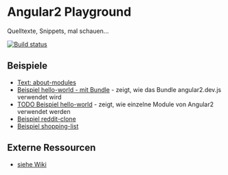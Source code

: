 # Angular2 Playground
Quelltexte, Snippets, mal schauen...

[![Build status](https://api.travis-ci.org/Angular2Buch/code.svg)](https://travis-ci.org/Angular2Buch/code)

## Beispiele

* [Text: about-modules](about-modules)
* [Beispiel hello-world - mit Bundle](hello-world-bundle) - zeigt, wie das Bundle angular2.dev.js verwendet wird
* [TODO Beispiel hello-world](hello-world) - zeigt, wie einzelne Module von Angular2 verwendet werden
* [Beispiel reddit-clone](reddit-clone)
* [Beispiel shopping-list](shopping-list)

## Externe Ressourcen

* [siehe Wiki](https://github.com/Angular2Buch/code/wiki)
